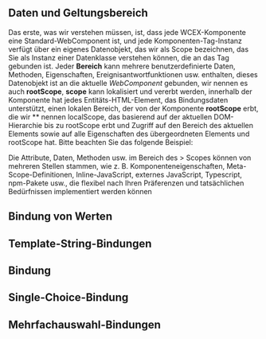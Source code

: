<!--DESC: {icon:{name:"explore"},id:2} -->



## Daten und Geltungsbereich
Das erste, was wir verstehen müssen, ist, dass jede WCEX-Komponente eine Standard-WebComponent ist, und jede Komponenten-Tag-Instanz verfügt über ein eigenes Datenobjekt, das wir als Scope bezeichnen, das Sie als Instanz einer Datenklasse verstehen können, die an das Tag gebunden ist.
Jeder **Bereich** kann mehrere benutzerdefinierte Daten, Methoden, Eigenschaften, Ereignisantwortfunktionen usw. enthalten, dieses Datenobjekt ist an die aktuelle _WebComponent_ gebunden, wir nennen es auch **rootScope**, **scope** kann lokalisiert und vererbt werden, innerhalb der Komponente hat jedes Entitäts-HTML-Element, das Bindungsdaten unterstützt, einen lokalen Bereich, der von der Komponente **rootScope** erbt, die wir ** nennen localScope, das basierend auf der aktuellen DOM-Hierarchie bis zu rootScope erbt und Zugriff auf den Bereich des aktuellen Elements sowie auf alle Eigenschaften des übergeordneten Elements und rootScope hat. Bitte beachten Sie das folgende Beispiel:

Die Attribute, Daten, Methoden usw. im Bereich des > Scopes können von mehreren Stellen stammen, wie z. B. Komponenteneigenschaften, Meta-Scope-Definitionen, Inline-JavaScript, externes JavaScript, Typescript, npm-Pakete usw., die flexibel nach Ihren Präferenzen und tatsächlichen Bedürfnissen implementiert werden können

<div><wcex-doc.com-playground files="['ext/app1/index.html','ext/app1/app.html','ext/app1/data.js']"></wcex-doc.com-playground></div>


## Bindung von Werten

## Template-String-Bindungen


## Bindung


## Single-Choice-Bindung


## Mehrfachauswahl-Bindungen

